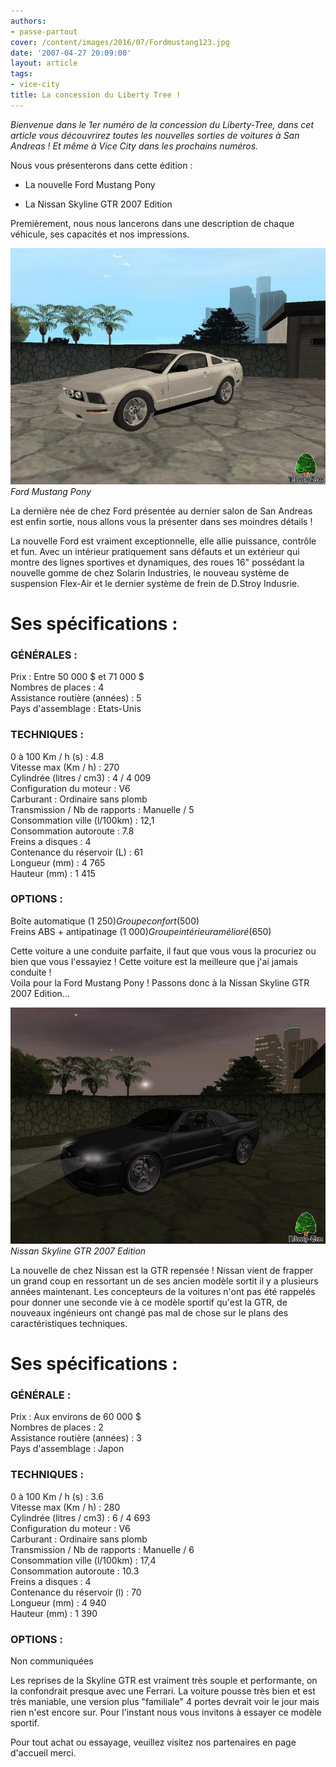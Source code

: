 ```yaml
---
authors:
- passe-partout
cover: /content/images/2016/07/Fordmustang123.jpg
date: '2007-04-27 20:09:00'
layout: article
tags:
- vice-city
title: La concession du Liberty Tree !
---
```



_Bienvenue dans le 1er numéro de la concession du Liberty-Tree, dans cet article vous découvrirez toutes les nouvelles sorties de voitures à San Andreas ! Et même à Vice City dans les prochains numéros._

Nous vous présenterons dans cette édition :

- La nouvelle Ford Mustang Pony

- La Nissan Skyline GTR 2007 Edition

Premièrement, nous nous lancerons dans une description de chaque véhicule, ses capacités et nos impressions.

![Ford Mustang Pony](/content/images/2016/07/Fordmustang123.jpg)
_Ford Mustang Pony_

La dernière née de chez Ford présentée au dernier salon de San Andreas est enfin sortie, nous allons vous la présenter dans ses moindres détails !

La nouvelle Ford est vraiment exceptionnelle, elle allie puissance, contrôle et fun. Avec un intérieur pratiquement sans défauts et un extérieur qui montre des lignes sportives et dynamiques, des roues 16" possédant la nouvelle gomme de chez Solarin Industries, le nouveau système de suspension Flex-Air et le dernier système de frein de D.Stroy Indusrie.

# Ses spécifications :

### GÉNÉRALES :

Prix : Entre 50 000 $ et 71 000 $  
Nombres de places : 4  
Assistance routière (années) : 5  
Pays d'assemblage : Etats-Unis

### TECHNIQUES :

0 à 100 Km / h (s) : 4.8  
Vitesse max (Km / h) : 270  
Cylindrée (litres / cm3) : 4 / 4 009  
Configuration du moteur : V6  
Carburant : Ordinaire sans plomb  
Transmission / Nb de rapports : Manuelle / 5  
Consommation ville (l/100km) : 12,1  
Consommation autoroute : 7.8  
Freins a disques : 4  
Contenance du réservoir (L) : 61  
Longueur (mm) : 4 765  
Hauteur (mm) : 1 415

### OPTIONS :

Boîte automatique (1 250$)  
Groupe confort (500$)  
Freins ABS + antipatinage (1 000$)  
Groupe intérieur amélioré (650$)

Cette voiture a une conduite parfaite, il faut que vous vous la procuriez ou bien que vous l'essayiez ! Cette voiture est la meilleure que j'ai jamais conduite !  
Voila pour la Ford Mustang Pony ! Passons donc à la Nissan Skyline GTR 2007 Edition...

![Nissan Skyline GTR 2007 Edition](/content/images/2016/07/skyline1.jpg)
_Nissan Skyline GTR 2007 Edition_

La nouvelle de chez Nissan est la GTR repensée ! Nissan vient de frapper un grand coup en ressortant un de ses ancien modèle sortit il y a plusieurs années maintenant. Les concepteurs de la voitures n'ont pas été rappelés pour donner une seconde vie à ce modèle sportif qu'est la GTR, de nouveaux ingénieurs ont changé pas mal de chose sur le plans des caractéristiques techniques.

# Ses spécifications :

### GÉNÉRALE :

Prix : Aux environs de 60 000 $  
Nombres de places : 2  
Assistance routière (années) : 3  
Pays d'assemblage : Japon

### TECHNIQUES :

0 à 100 Km / h (s) : 3.6  
Vitesse max (Km / h) : 280  
Cylindrée (litres / cm3) : 6 / 4 693  
Configuration du moteur : V6  
Carburant : Ordinaire sans plomb  
Transmission / Nb de rapports : Manuelle / 6  
Consommation ville (l/100km) : 17,4  
Consommation autoroute : 10.3  
Freins a disques : 4  
Contenance du réservoir (l) : 70  
Longueur (mm) : 4 940  
Hauteur (mm) : 1 390

### OPTIONS :

Non communiquées

Les reprises de la Skyline GTR est vraiment très souple et performante, on la confondrait presque avec une Ferrari. La voiture pousse très bien et est très maniable, une version plus "familiale" 4 portes devrait voir le jour mais rien n'est encore sur. Pour l'instant nous vous invitons à essayer ce modèle sportif.

Pour tout achat ou essayage, veuillez visitez nos partenaires en page d'accueil merci.